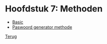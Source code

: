 # Hoofdstuk 7: Methoden

- [Basic](./Hfdst7/Basic.md)
- [Paswoord generator methode](./Hfdst7/Paswoord-generator-methode.md)

[Terug](../Vakken/Programming-principles.md)